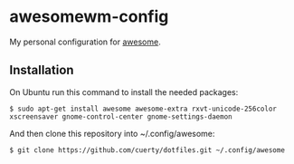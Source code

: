 awesomewm-config
================

My personal configuration for [awesome](http://awesome.naquadah.org/).

Installation
------------

On Ubuntu run this command to install the needed packages:

```
$ sudo apt-get install awesome awesome-extra rxvt-unicode-256color xscreensaver gnome-control-center gnome-settings-daemon
```
And then clone this repository into ~/.config/awesome:

```
$ git clone https://github.com/cuerty/dotfiles.git ~/.config/awesome
```
